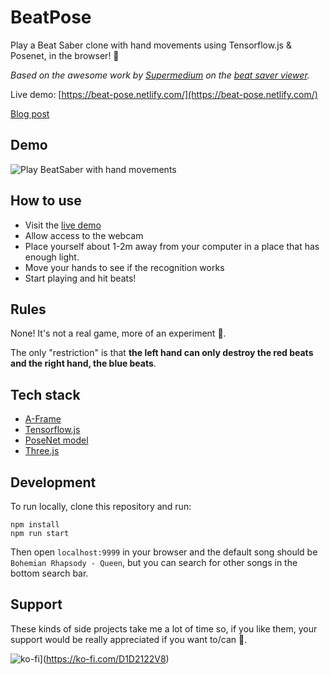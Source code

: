 # BeatPose

Play a Beat Saber clone with hand movements using Tensorflow.js & Posenet, in the browser! 🎉

_Based on the awesome work by [Supermedium](http://supermedium.com/) on the [beat saver viewer](https://github.com/supermedium/beatsaver-viewer)._

Live demo: [https://beat-pose.netlify.com/](https://beat-pose.netlify.com/)

[Blog post](https://dev.to/devdevcharlie/playing-beat-saber-in-the-browser-with-body-movements-using-posenet-tensorflow-js-36km)

## Demo

![Play BeatSaber with hand movements](demo.gif)

## How to use

- Visit the [live demo](https://beat-pose.netlify.com/)
- Allow access to the webcam
- Place yourself about 1-2m away from your computer in a place that has enough light.
- Move your hands to see if the recognition works
- Start playing and hit beats!

## Rules

None! It's not a real game, more of an experiment 🙂.

The only "restriction" is that **the left hand can only destroy the red beats and the right hand, the blue beats**.

## Tech stack

- [A-Frame](https://aframe.io/)
- [Tensorflow.js](https://www.tensorflow.org/js)
- [PoseNet model](https://github.com/tensorflow/tfjs-models/tree/master/posenet)
- [Three.js](https://threejs.org/)

## Development

To run locally, clone this repository and run:

```
npm install
npm run start
```

Then open `localhost:9999` in your browser and the default song should be `Bohemian Rhapsody - Queen`, but you can search for other songs in the bottom search bar.

## Support

These kinds of side projects take me a lot of time so, if you like them, your support would be really appreciated if you want to/can 🙂.

![ko-fi](https://www.ko-fi.com/img/githubbutton_sm.svg)](https://ko-fi.com/D1D2122V8)
